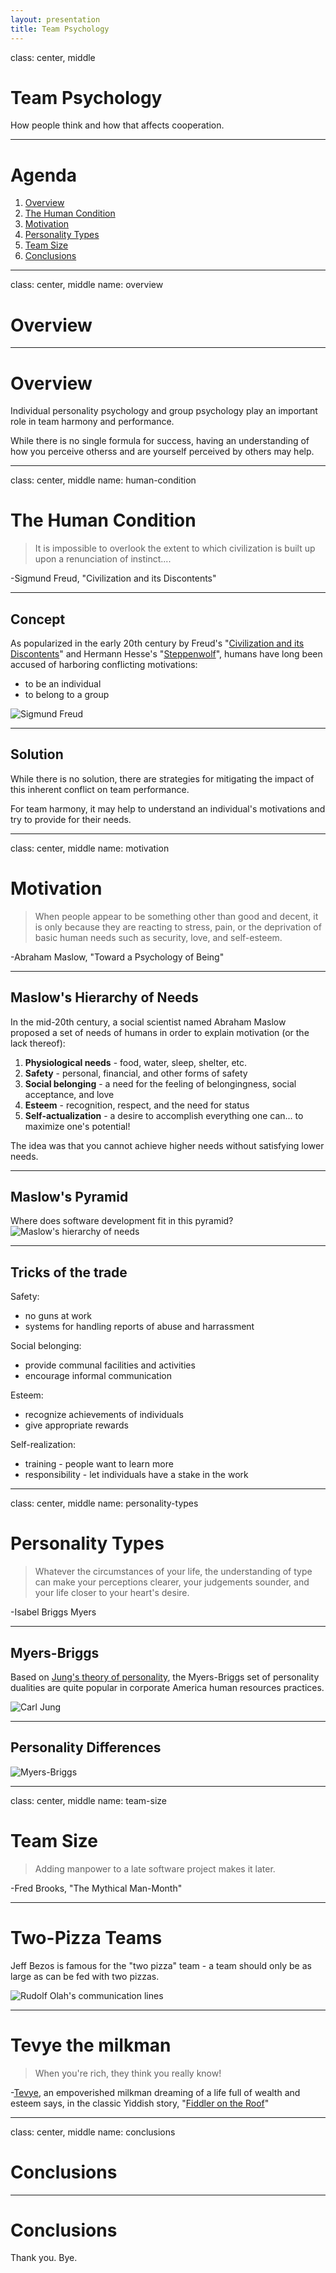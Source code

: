 ```yaml
---
layout: presentation
title: Team Psychology
---
```


class: center, middle

# Team Psychology

How people think and how that affects cooperation.

---

# Agenda

1. [Overview](#overview)
2. [The Human Condition](#human-condition)
3. [Motivation](#motivation)
4. [Personality Types](#personality-types)
5. [Team Size](#team-size)
6. [Conclusions](#conclusions)

---

class: center, middle
name: overview

# Overview

---

# Overview

Individual personality psychology and group psychology play an important role in team harmony and performance.

While there is no single formula for success, having an understanding of how you perceive otherss and are yourself perceived by others may help.

---

class: center, middle
name: human-condition

# The Human Condition

> It is impossible to overlook the extent to which civilization is built up upon a renunciation of instinct....

-Sigmund Freud, "Civilization and its Discontents"

---

## Concept

As popularized in the early 20th century by Freud's "[Civilization and its Discontents](https://en.wikipedia.org/wiki/Civilization_and_Its_Discontents)" and Hermann Hesse's "[Steppenwolf](<https://en.wikipedia.org/wiki/Steppenwolf_(novel)>)", humans have long been accused of harboring conflicting motivations:

- to be an individual
- to belong to a group

![Sigmund Freud](../images/psychology_freud.jpg)

---

## Solution

While there is no solution, there are strategies for mitigating the impact of this inherent conflict on team performance.

For team harmony, it may help to understand an individual's motivations and try to provide for their needs.

---

class: center, middle
name: motivation

# Motivation

> When people appear to be something other than good and decent, it is only because they are reacting to stress, pain, or the deprivation of basic human needs such as security, love, and self-esteem.

-Abraham Maslow, "Toward a Psychology of Being"

---

## Maslow's Hierarchy of Needs

In the mid-20th century, a social scientist named Abraham Maslow proposed a set of needs of humans in order to explain motivation (or the lack thereof):

1. **Physiological needs** - food, water, sleep, shelter, etc.
2. **Safety** - personal, financial, and other forms of safety
3. **Social belonging** - a need for the feeling of belongingness, social acceptance, and love
4. **Esteem** - recognition, respect, and the need for status
5. **Self-actualization** - a desire to accomplish everything one can... to maximize one's potential!

The idea was that you cannot achieve higher needs without satisfying lower needs.

---

## Maslow's Pyramid

Where does software development fit in this pyramid?
![Maslow's hierarchy of needs](../images/psychology_maslow.png)

---

## Tricks of the trade

Safety:

- no guns at work
- systems for handling reports of abuse and harrassment

Social belonging:

- provide communal facilities and activities
- encourage informal communication

Esteem:

- recognize achievements of individuals
- give appropriate rewards

Self-realization:

- training - people want to learn more
- responsibility - let individuals have a stake in the work

---

class: center, middle
name: personality-types

# Personality Types

> Whatever the circumstances of your life, the understanding of type can make your perceptions clearer, your judgements sounder, and your life closer to your heart's desire.

-Isabel Briggs Myers

---

## Myers-Briggs

Based on [Jung's theory of personality](https://www.psychestudy.com/general/personality/carl-jung-theory), the Myers-Briggs set of personality dualities are quite popular in corporate America human resources practices.

![Carl Jung](../images/psychology_jung.jpg)

---

## Personality Differences

![Myers-Briggs](../images/psychology_myers_briggs.png)

---

class: center, middle
name: team-size

# Team Size

> Adding manpower to a late software project makes it later.

-Fred Brooks, "The Mythical Man-Month"

---

# Two-Pizza Teams

Jeff Bezos is famous for the "two pizza" team - a team should only be as large as can be fed with two pizzas.

![Rudolf Olah's communication lines](https://knowledge.kitchen/mediawiki/images/6/65/Number_of_people_and_lines_of_communication.png)

---

# Tevye the milkman

> When you're rich, they think you really know!

-[Tevye](https://en.wikipedia.org/wiki/Tevye), an empoverished milkman dreaming of a life full of wealth and esteem says, in the classic Yiddish story, "[Fiddler on the Roof](https://www.youtube.com/watch?v=RBHZFYpQ6nc)"

---

class: center, middle
name: conclusions

# Conclusions

---

# Conclusions

Thank you. Bye.
